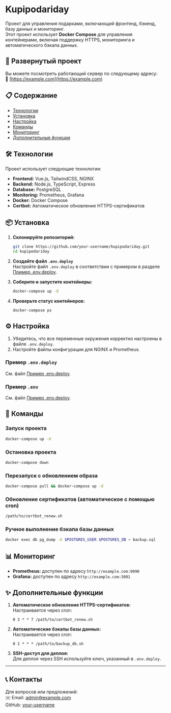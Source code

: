 # Kupipodariday

Проект для управления подарками, включающий фронтенд, бэкенд, базу данных и мониторинг.  
Этот проект использует **Docker Compose** для управления контейнерами, включая поддержку HTTPS, мониторинга и автоматического бэкапа данных.

## 🚀 Развернутый проект

Вы можете посмотреть работающий сервер по следующему адресу:  
🔗 [https://example.com](https://example.com)

## 📋 Содержание

- [Технологии](#технологии)
- [Установка](#установка)
- [Настройка](#настройка)
- [Команды](#команды)
- [Мониторинг](#мониторинг)
- [Дополнительные функции](#дополнительные-функции)

## 🛠️ Технологии

Проект использует следующие технологии:

- **Frontend:** Vue.js, TailwindCSS, NGINX
- **Backend:** Node.js, TypeScript, Express
- **Database:** PostgreSQL
- **Monitoring:** Prometheus, Grafana
- **Docker:** Docker Compose
- **Certbot:** Автоматическое обновление HTTPS-сертификатов

## 📦 Установка

1. **Склонируйте репозиторий:**

   ```bash
   git clone https://github.com/your-username/kupipodariday.git
   cd kupipodariday
   ```

2. **Создайте файл `.env.deploy`**  
   Настройте файл `.env.deploy` в соответствии с примером в разделе [Пример .env.deploy](#пример-envdeploy).

3. **Соберите и запустите контейнеры:**

   ```bash
   docker-compose up -d
   ```

4. **Проверьте статус контейнеров:**
   ```bash
   docker-compose ps
   ```

## ⚙️ Настройка

1. Убедитесь, что все переменные окружения корректно настроены в файле `.env.deploy`.
2. Настройте файлы конфигурации для NGINX и Prometheus.

### Пример `.env.deploy`

См. файл [Пример .env.deploy](#пример-envdeploy).

### Пример `.env`

См. файл [Пример .env.deploy](#пример-envdeploy).

## 📜 Команды

### Запуск проекта

```bash
docker-compose up -d
```

### Остановка проекта

```bash
docker-compose down
```

### Перезапуск с обновлением образа

```bash
docker-compose pull && docker-compose up -d
```

### Обновление сертификатов (автоматическое с помощью cron)

```bash
/path/to/certbot_renew.sh
```

### Ручное выполнение бэкапа базы данных

```bash
docker exec db pg_dump -U $POSTGRES_USER $POSTGRES_DB > backup.sql
```

## 📊 Мониторинг

- **Prometheus:** доступен по адресу `http://example.com:9090`
- **Grafana:** доступен по адресу `http://example.com:3001`

## ✨ Дополнительные функции

1. **Автоматическое обновление HTTPS-сертификатов:**  
   Настраивается через cron:

   ```cron
   0 3 * * 7 /path/to/certbot_renew.sh
   ```

2. **Автоматические бэкапы базы данных:**  
   Настраивается через cron:

   ```cron
   0 2 * * * /path/to/backup_db.sh
   ```

3. **SSH-доступ для деплоя:**  
   Для деплоя через SSH используйте ключ, указанный в `.env.deploy`.

---

## 📞 Контакты

Для вопросов или предложений:  
✉️ Email: [admin@example.com](mailto:admin@example.com)  
GitHub: [your-username](https://github.com/your-username)

